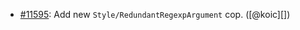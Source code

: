* [#11595](https://github.com/rubocop/rubocop/pull/11595): Add new `Style/RedundantRegexpArgument` cop. ([@koic][])
